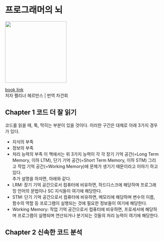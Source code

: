 # 프로그래머의 뇌

<img src="https://img.ridicdn.net/cover/852001285/xxlarge#1" width="200px">

[book link](https://ridibooks.com/books/852001285)   
저자 펠리너 헤르만스 | 번역 차건회


## Chapter 1 코드 더 잘 읽기
코드를 읽을 때, 툭, 막히는 부분이 있을 것이다. 이러한 구간은 대체로 아래 3가지 경우가 있다.
- 지식의 부족
- 정보의 부족
- 처리 능력의 부족
이 책에서는 위 3가지 능력이 각 각 장기 기억 공간(=Long Term Memory, 이하 LTM), 단기 기억 공간(=Short Term Memory, 이하 STM) 그리고 작업 기억 공간(=Working Memory)에 문제가 생기기 때문이라고 이야기 하고 있다.   
추가 설명을 하자면, 아래와 같다.
- LRM: 장기 기억 공간으로서 컴퓨터에 비유하면, 하드디스크에 해당하며 프로그래밍 언어의 문법이나 SC 지식들이 여기에 해당한다.
- STM: 단기 기억 공간으로서 컴퓨터에 비유하면, 메모리에 해당하며 변수의 이름, 함수의 역할 등 프로그램이 실행되는 것에 필요한 정보들이 여기에 해당한다.
- Working Memory: 작업 기억 공간으로서 컴퓨터에 비유하면, 프로세서에 해당하며 프로그램이 실행되며 연산되거나 분기되는 것들의 처리 능력이 여기에 해당한다.

## Chapter 2 신속한 코드 분석
